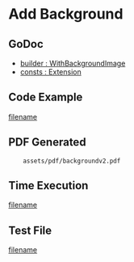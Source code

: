 # Add Background

## GoDoc
* [builder : WithBackgroundImage](https://pkg.go.dev/github.com/johnfercher/maroto/v2/pkg/config#CfgBuilder.WithBackgroundImage)
* [consts : Extension](https://pkg.go.dev/github.com/johnfercher/maroto/v2/pkg/consts/extension#Type)

## Code Example
[filename](../../assets/examples/background/v2/main.go  ':include :type=code')

## PDF Generated
```pdf
	assets/pdf/backgroundv2.pdf
```

## Time Execution
[filename](../../assets/text/backgroundv2.txt  ':include :type=code')

## Test File
[filename](https://raw.githubusercontent.com/johnfercher/maroto/master/test/maroto/examples/background.json  ':include :type=code')